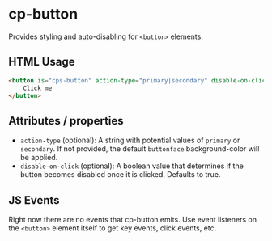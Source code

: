 # cp-button
Provides styling and auto-disabling for `<button>` elements.

## HTML Usage
```html
<button is="cps-button" action-type="primary|secondary" disable-on-click="true">
	Click me
</button>
```

## Attributes / properties
- `action-type` (optional): A string with potential values of `primary` or `secondary`. If not provided, the default `buttonface` background-color will be applied.
- `disable-on-click` (optional): A boolean value that determines if the button becomes disabled once it is clicked. Defaults to true.

## JS Events
Right now there are no events that cp-button emits. Use event listeners on the `<button>` element
itself to get key events, click events, etc.
